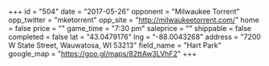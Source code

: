 +++
id = "504"
date = "2017-05-26"
opponent = "Milwaukee Torrent"
opp_twitter = "mketorrent"
opp_site = "http://milwaukeetorrent.com/"
home = false
price = ""
game_time = "7:30 pm"
saleprice = ""
shippable = false
completed = false
lat = "43.0479176"
lng = "-88.0043268"
address = "7200 W State Street, Wauwatosa, WI 53213"
field_name = "Hart Park"
google_map = "https://goo.gl/maps/82ttAw3LVhF2"
+++
